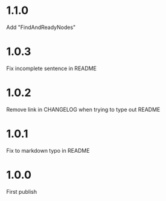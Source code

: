 # 1.1.0
Add "FindAndReadyNodes"

# 1.0.3
Fix incomplete sentence in README

# 1.0.2
Remove link in CHANGELOG when trying to type out README

# 1.0.1
Fix to markdown typo in README

# 1.0.0
First publish